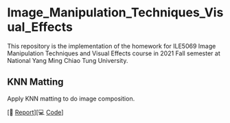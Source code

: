 # Image_Manipulation_Techniques_Visual_Effects
This repository is the implementation of the homework for ILE5069 Image Manipulation Techniques and Visual Effects course in 2021 Fall semester at National Yang Ming Chiao Tung University.

## KNN Matting
Apply KNN matting to do image composition.

[:page_facing_up: [Report](./hw1/REPORT.pdf)][:computer: [Code](./hw1)]
